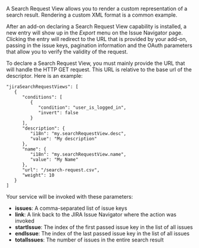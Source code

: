 A Search Request View allows you to render a custom representation of a search result. Rendering a custom XML format
is a common example.

After an add-on declaring a Search Request View capability is installed, a new entry will show up in the
*Export* menu on the Issue Navigator page. Clicking the entry will redirect to the URL that is provided
by your add-on, passing in the issue keys, pagination information and the OAuth parameters that allow you
to verify the validity of the request.

To declare a Search Request View, you must mainly provide the URL that will handle the HTTP GET request.
This URL is relative to the base url of the descriptor. Here is an example:

    "jiraSearchRequestViews": [
       {
          "conditions": [
             {
                "condition": "user_is_logged_in",
                "invert": false
             }
          ],
          "description": {
             "i18n": "my.searchRequestView.desc",
             "value": "My description"
          },
          "name": {
             "i18n": "my.searchRequestView.name",
             "value": "My Name"
          },
          "url": "/search-request.csv",
          "weight": 10
       }
    ]

Your service will be invoked with these parameters:

* __issues__: A comma-separated list of issue keys
* __link__: A link back to the JIRA Issue Navigator where the action was invoked
* __startIssue__: The index of the first passed issue key in the list of all issues
* __endIssue__: The index of the last passed issue key in the list of all issues
* __totalIssues__: The number of issues in the entire search result
